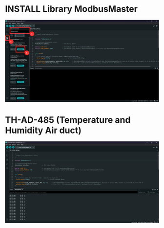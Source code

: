 # INSTALL Library ModbusMaster

![Soil Temperature and Moisture sensor](https://github.com/summation2009/Modbus-sensor/blob/main/EX_TH-AD_485/INSTALL%20Library.jpg?raw=true "Screen shot")


# TH-AD-485 (Temperature and Humidity Air duct)

![Temperature and Humidity Air duct](https://github.com/summation2009/Modbus-sensor/blob/main/EX_TH-AD_485/Serial%20Moniter.jpg?raw=true "Screen shot")